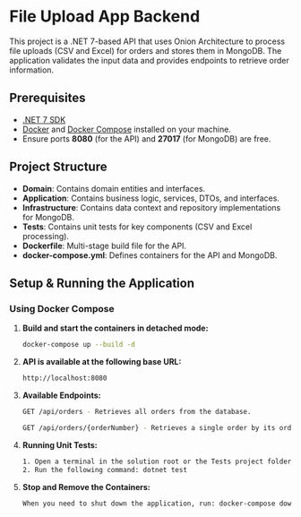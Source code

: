 # File Upload App Backend

This project is a .NET 7-based API that uses Onion Architecture to process file uploads (CSV and Excel) for orders and stores them in MongoDB. The application validates the input data and provides endpoints to retrieve order information.

## Prerequisites

- [.NET 7 SDK](https://dotnet.microsoft.com/download/dotnet/7.0)
- [Docker](https://docs.docker.com/get-docker/) and [Docker Compose](https://docs.docker.com/compose/install/) installed on your machine.
- Ensure ports **8080** (for the API) and **27017** (for MongoDB) are free.

## Project Structure

- **Domain**: Contains domain entities and interfaces.
- **Application**: Contains business logic, services, DTOs, and interfaces.
- **Infrastructure**: Contains data context and repository implementations for MongoDB.
- **Tests**: Contains unit tests for key components (CSV and Excel processing).
- **Dockerfile**: Multi-stage build file for the API.
- **docker-compose.yml**: Defines containers for the API and MongoDB.

## Setup & Running the Application

### Using Docker Compose

1. **Build and start the containers in detached mode:**
   ```sh
   docker-compose up --build -d 
   

2. **API is available at the following base URL:**
    ```sh
    http://localhost:8080


3. **Available Endpoints:**
    ```sh
    GET /api/orders - Retrieves all orders from the database.
    
    GET /api/orders/{orderNumber} - Retrieves a single order by its order number. i.e http://localhost:8080/api/orders/ORDER1

4. **Running Unit Tests:**
    ```sh
    1. Open a terminal in the solution root or the Tests project folder
    2. Run the following command: dotnet test
 

5. **Stop and Remove the Containers:**
    ```sh
    When you need to shut down the application, run: docker-compose down     